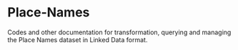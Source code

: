 # Place-Names
Codes and other documentation for transformation, querying and managing the Place Names dataset in Linked Data format.
